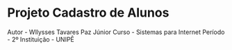 # Projeto Cadastro de Alunos
Autor - Wllysses Tavares Paz Júnior
Curso - Sistemas para Internet
Período - 2º
Instituição - UNIPÊ
